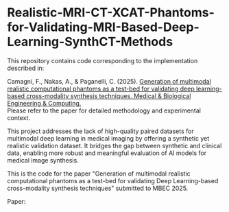 # Realistic-MRI-CT-XCAT-Phantoms-for-Validating-MRI-Based-Deep-Learning-SynthCT-Methods

This repository contains code corresponding to the implementation described in:

Camagni, F., Nakas, A., & Paganelli, C. (2025). [Generation of multimodal realistic computational phantoms as a test-bed for validating deep learning-based cross-modality synthesis techniques. Medical & Biological Engineering & Computing.](https://doi.org/10.1007/s11517-025-03437-4)  
Please refer to the paper for detailed methodology and experimental context.

This project addresses the lack of high-quality paired datasets for multimodal deep learning in medical imaging by offering a synthetic yet realistic validation dataset. It bridges the gap between synthetic and clinical data, enabling more robust and meaningful evaluation of AI models for medical image synthesis.

This is the code for the paper "Generation of multimodal realistic computational phantoms as a test-bed for validating Deep Learning-based cross-modality synthesis techniques" submitted to MBEC 2025. 

Paper:
